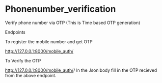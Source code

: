 # Phonenumber_verification
Verify phone number via OTP
(This is Time based OTP generation)

Endpoints

To register the mobile number and get OTP

http://127.0.0.1:8000/mobile_auth/<phone>
  
  
To Verify the OTP

http://127.0.0.1:8000/mobile_auth/<phone>/
In the Json body fill in the OTP recieved from the above endpoint.

